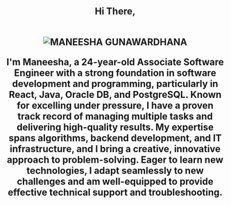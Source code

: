 <h2 align="center"> Hi There,
<br>
<br>
  
![MANEESHA GUNAWARDHANA](https://github.com/user-attachments/assets/d3313d51-c825-4a45-af31-15c725674649)

I'm Maneesha, a 24-year-old Associate Software Engineer with a strong foundation in software development and programming, particularly in React, Java, Oracle DB, and PostgreSQL. Known for excelling under pressure, I have a proven track record of managing multiple tasks and delivering high-quality results. My expertise spans algorithms, backend development, and IT infrastructure, and I bring a creative, innovative approach to problem-solving. Eager to learn new technologies, I adapt seamlessly to new challenges and am well-equipped to provide effective technical support and troubleshooting.


